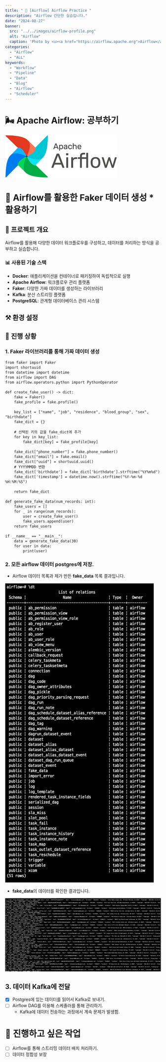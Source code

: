 ```yaml
---
title: " 🌟 [Airflow] Airflow Practice "
description: "Airflow 간단한 실습입니다."
date: "2024-08-27"
banner:
  src: "../../images/airflow-profile.png"
  alt: "Airflow"
  caption: 'Photo by <u><a href="https://airflow.apache.org">Airflow</a></u>'
categories:
  - "Airflow"
  - "ALL"
keywords:
  - "Workflow"
  - "Pipeline"
  - "Data"
  - "Blog"
  - "Airflow"
  - "Scheduler"
---
```


# 🌬️ Apache Airflow: 공부하기

![Airflow](https://raw.githubusercontent.com/jms0522/jms0522.github.io/main/content/images/airflow-profile.png)


# 🔫 Airflow를 활용한 Faker 데이터 생성 * 활용하기

## 🌟 프로젝트 개요

Airflow를 활용해 다양한 데이터 워크플로우를 구성하고, 데이터를 처리하는 방식을 공부하고 실습합니다.


### 📊 사용된 기술 스택
- **Docker**: 애플리케이션을 컨테이너로 패키징하여 독립적으로 실행
- **Apache Airflow**: 워크플로우 관리 플랫폼
- **Faker**: 다양한 가짜 데이터를 생성하는 라이브러리
- **Kafka**: 분산 스트리밍 플랫폼
- **PostgreSQL**: 관계형 데이터베이스 관리 시스템

## ⚒️ 환경 설정

## 💬 진행 상황

### 1. Faker 라이브러리를 통해 가짜 데이터 생성
    from faker import Faker
    import shortuuid
    from datetime import datetime
    from airflow import DAG
    from airflow.operators.python import PythonOperator

    def create_fake_user() -> dict:
        fake = Faker()
        fake_profile = fake.profile()
        
        key_list = ["name", "job", "residence", "blood_group", "sex", "birthdate"]
        fake_dict = {}

        # 선택된 키의 값을 fake_dict에 추가
        for key in key_list:
            fake_dict[key] = fake_profile[key]
            
        fake_dict["phone_number"] = fake.phone_number()
        fake_dict["email"] = fake.email()
        fake_dict["uuid"] = shortuuid.uuid()
        # YYYYMMDD 변환
        fake_dict['birthdate'] = fake_dict['birthdate'].strftime("%Y%m%d")
        fake_dict['timestamp'] = datetime.now().strftime("%Y-%m-%d %H:%M:%S")

        return fake_dict

    def generate_fake_data(num_records: int):
        fake_users = []
        for _ in range(num_records):
            user = create_fake_user()
            fake_users.append(user)
        return fake_users

    if __name__ == "__main__":
        data = generate_fake_data(30)
        for user in data:
            print(user)

### 2. 모든 airflow 데이터 postgres에 저장.

- Airflow 데이터 목록과 제가 만든 **fake_data** 목록 결과입니다.

![Airflow](https://raw.githubusercontent.com/jms0522/jms0522.github.io/main/content/images/airflow-ing/postgres_data_list.png)

- **fake_data**의 데이터를 확인한 결과입니다.

![Airflow](https://raw.githubusercontent.com/jms0522/jms0522.github.io/main/content/images/airflow-ing/postgres_data_show.png)


## 3. 데이터 Kafka에 전달

- [x] Postgres에 있는 데이터를 읽어서 Kafka로 보내기.
- [ ] Airflow DAG를 이용해 스케줄러를 통해 관리하기.
    - Kafka에 데이터 전송하는 과정에서 계속 문제가 발생함.

# 📌 진행하고 싶은 작업

- [ ] Airflow를 통해 스트리밍 데이터 배치 처리하기.
- [ ] 데이터 정합성 보장
